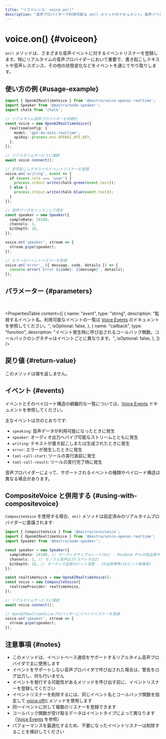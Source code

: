 ```yaml
---
title: "リファレンス: voice.on()"
description: "音声プロバイダーで利用可能な on() メソッドのドキュメント。音声イベントのリスナーを登録します。"
---
```


# voice.on() \{#voiceon\}

`on()` メソッドは、さまざまな音声イベントに対するイベントリスナーを登録します。特にリアルタイムの音声プロバイダーにおいて重要で、書き起こしテキストや音声レスポンス、その他の状態変化などをイベントを通じてやり取りします。

## 使い方の例 \{#usage-example\}

```typescript
import { OpenAIRealtimeVoice } from '@mastra/voice-openai-realtime';
import Speaker from '@mastra/node-speaker';
import chalk from 'chalk';

// リアルタイム音声プロバイダーを初期化
const voice = new OpenAIRealtimeVoice({
  realtimeConfig: {
    model: 'gpt-4o-mini-realtime',
    apiKey: process.env.OPENAI_API_KEY,
  },
});

// リアルタイムサービスに接続
await voice.connect();

// 文字起こしテキストのイベントリスナーを登録
voice.on('writing', event => {
  if (event.role === 'user') {
    process.stdout.write(chalk.green(event.text));
  } else {
    process.stdout.write(chalk.blue(event.text));
  }
});

// 音声データをリッスンして再生
const speaker = new Speaker({
  sampleRate: 24100,
  channels: 1,
  bitDepth: 16,
});

voice.on('speaker', stream => {
  stream.pipe(speaker);
});

// エラーのイベントリスナーを登録
voice.on('error', ({ message, code, details }) => {
  console.error(`Error ${code}: ${message}`, details);
});
```

## パラメーター \{#parameters\}

<br />

<PropertiesTable
  content={[
  {
    name: "event",
    type: "string",
    description:
      "監視するイベント名。利用可能なイベントの一覧は [Voice Events](./voice.events) のドキュメントを参照してください。",
    isOptional: false,
  },
  {
    name: "callback",
    type: "function",
    description:
      "イベント発生時に呼び出されるコールバック関数。コールバックのシグネチャはイベントごとに異なります。",
    isOptional: false,
  },
]}
/>

## 戻り値 \{#return-value\}

このメソッドは値を返しません。

## イベント \{#events\}

イベントとそのペイロード構造の網羅的な一覧については、[Voice Events](./voice.events) ドキュメントを参照してください。

主なイベントは次のとおりです:

* `speaking`: 音声データが利用可能になったときに発生
* `speaker`: オーディオ出力へパイプ可能なストリームとともに発生
* `writing`: テキストが書き起こしまたは生成されたときに発生
* `error`: エラーが発生したときに発生
* `tool-call-start`: ツールの実行直前に発生
* `tool-call-result`: ツールの実行完了時に発生

音声プロバイダーによって、サポートされるイベントの種類やペイロード構造は異なる場合があります。

## CompositeVoice と併用する \{#using-with-compositevoice\}

`CompositeVoice` を使用する場合、`on()` メソッドは設定済みのリアルタイムプロバイダーに委譲されます:

```typescript
import { CompositeVoice } from '@mastra/core/voice';
import { OpenAIRealtimeVoice } from '@mastra/voice-openai-realtime';
import Speaker from '@mastra/node-speaker';

const speaker = new Speaker({
  sampleRate: 24100, // オーディオサンプルレート(Hz) - MacBook Proの高品質オーディオ標準
  channels: 1, // モノラル音声出力(ステレオは2)
  bitDepth: 16, // オーディオ品質のビット深度 - CD品質標準(16ビット解像度)
});

const realtimeVoice = new OpenAIRealtimeVoice();
const voice = new CompositeVoice({
  realtimeProvider: realtimeVoice,
});

// リアルタイムサービスに接続
await voice.connect();

// OpenAIRealtimeVoiceプロバイダーにイベントリスナーを登録
voice.on('speaker', stream => {
  stream.pipe(speaker);
});
```

## 注意事項 \{#notes\}

* このメソッドは、イベントベース通信をサポートするリアルタイム音声プロバイダで主に使用します
* イベントをサポートしない音声プロバイダで呼び出された場合は、警告をログ出力し、何も行いません
* イベントを発行する可能性があるメソッドを呼び出す前に、イベントリスナーを登録してください
* イベントリスナーを削除するには、同じイベント名とコールバック関数を指定して [voice.off()](./voice.off) メソッドを使用します
* 同一イベントに対して複数のリスナーを登録できます
* コールバック関数が受け取るデータはイベントタイプによって異なります（[Voice Events](./voice.events) を参照）
* パフォーマンスを最適化するため、不要になったイベントリスナーは削除することを検討してください